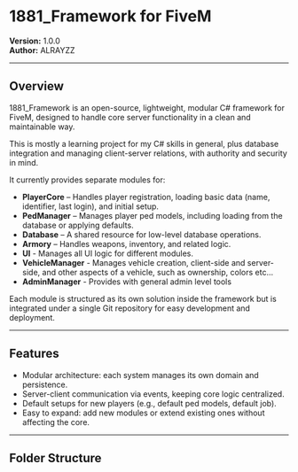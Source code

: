 # 1881_Framework for FiveM

**Version:** 1.0.0  
**Author:** ALRAYZZ  

---

## Overview

1881_Framework is an open-source, lightweight, modular C# framework for FiveM, designed to handle core server functionality in a clean and maintainable way.

This is mostly a learning project for my C# skills in general, plus database integration and managing client-server relations, with authority and security in mind.


It currently provides separate modules for:

- **PlayerCore** – Handles player registration, loading basic data (name, identifier, last login), and initial setup.  
- **PedManager** – Manages player ped models, including loading from the database or applying defaults.  
- **Database** – A shared resource for low-level database operations.  
- **Armory** – Handles weapons, inventory, and related logic.
- **UI** - Manages all UI logic for different modules.
- **VehicleManager** - Manages vehicle creation, client-side and server-side, and other aspects of a vehicle, such as ownership, colors etc...
- **AdminManager** - Provides with general admin level tools

Each module is structured as its own solution inside the framework but is integrated under a single Git repository for easy development and deployment.  

---

## Features

- Modular architecture: each system manages its own domain and persistence.  
- Server-client communication via events, keeping core logic centralized.  
- Default setups for new players (e.g., default ped models, default job).  
- Easy to expand: add new modules or extend existing ones without affecting the core.  

---

## Folder Structure

